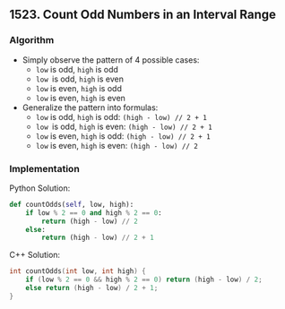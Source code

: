 ## 1523. Count Odd Numbers in an Interval Range
### Algorithm
- Simply observe the pattern of 4 possible cases:
    - `low` is odd, `high` is odd
    - `low `is odd, `high` is even
    - `low` is even, `high` is odd
    - `low` is even, `high` is even
- Generalize the pattern into formulas:
    - `low` is odd, `high` is odd: `(high - low) // 2 + 1`
    - `low `is odd, `high` is even: `(high - low) // 2 + 1`
    - `low` is even, `high` is odd: `(high - low) // 2 + 1`
    - `low` is even, `high` is even: `(high - low) // 2`
### Implementation
Python Solution:
```python
def countOdds(self, low, high):
    if low % 2 == 0 and high % 2 == 0:
        return (high - low) // 2
    else:
        return (high - low) // 2 + 1
```
C++ Solution:
```cpp
int countOdds(int low, int high) {
    if (low % 2 == 0 && high % 2 == 0) return (high - low) / 2;
    else return (high - low) / 2 + 1;
}
```